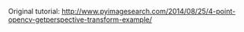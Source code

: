Original tutorial: http://www.pyimagesearch.com/2014/08/25/4-point-opencv-getperspective-transform-example/